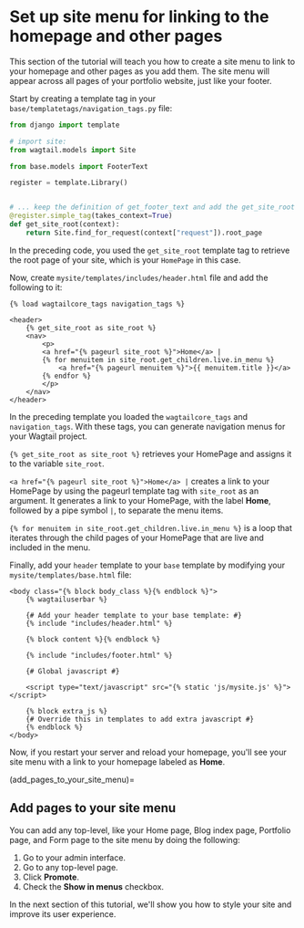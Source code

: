 # Set up site menu for linking to the homepage and other pages

This section of the tutorial will teach you how to create a site menu to link to your homepage and other pages as you add them. The site menu will appear across all pages of your portfolio website, just like your footer.

Start by creating a template tag in your `base/templatetags/navigation_tags.py` file:

```python
from django import template

# import site:
from wagtail.models import Site

from base.models import FooterText

register = template.Library()


# ... keep the definition of get_footer_text and add the get_site_root template tag:
@register.simple_tag(takes_context=True)
def get_site_root(context):
    return Site.find_for_request(context["request"]).root_page
```

In the preceding code, you used the `get_site_root` template tag to retrieve the root page of your site, which is your `HomePage` in this case.

Now, create `mysite/templates/includes/header.html` file and add the following to it:

```html+django
{% load wagtailcore_tags navigation_tags %}

<header>
    {% get_site_root as site_root %}
    <nav>
        <p>
        <a href="{% pageurl site_root %}">Home</a> |
        {% for menuitem in site_root.get_children.live.in_menu %}
            <a href="{% pageurl menuitem %}">{{ menuitem.title }}</a>
        {% endfor %}
        </p>
    </nav>
</header>
```

In the preceding template you loaded the `wagtailcore_tags` and `navigation_tags`.
With these tags, you can generate navigation menus for your Wagtail project.

`{% get_site_root as site_root %}` retrieves your HomePage and assigns it to the variable `site_root`.

`<a href="{% pageurl site_root %}">Home</a> |` creates a link to your HomePage by using the pageurl template tag with `site_root` as an argument. It generates a link to your HomePage, with the label **Home**, followed by a pipe symbol `|`, to separate the menu items.

`{% for menuitem in site_root.get_children.live.in_menu %}` is a loop that iterates through the child pages of your HomePage that are live and included in the menu.

Finally, add your `header` template to your `base` template by modifying your `mysite/templates/base.html` file:

```html+django
<body class="{% block body_class %}{% endblock %}">
    {% wagtailuserbar %}

    {# Add your header template to your base template: #}
    {% include "includes/header.html" %}

    {% block content %}{% endblock %}

    {% include "includes/footer.html" %}

    {# Global javascript #}

    <script type="text/javascript" src="{% static 'js/mysite.js' %}"></script>

    {% block extra_js %}
    {# Override this in templates to add extra javascript #}
    {% endblock %}
</body>
```

Now, if you restart your server and reload your homepage, you'll see your site menu with a link to your homepage labeled as **Home**.

(add_pages_to_your_site_menu)=

## Add pages to your site menu

You can add any top-level, like your Home page, Blog index page, Portfolio page, and Form page to the site menu by doing the following:

1. Go to your admin interface.
2. Go to any top-level page.
3. Click **Promote**.
4. Check the **Show in menus** checkbox.

In the next section of this tutorial, we'll show you how to style your site and improve its user experience.

<!-- Provide a diagram to illustrate the checking of the Show in Menu checkbox -->
